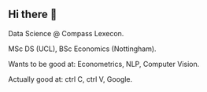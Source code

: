## Hi there 👋

Data Science @ Compass Lexecon.

MSc DS (UCL), BSc Economics (Nottingham). 

Wants to be good at: Econometrics, NLP, Computer Vision.

Actually good at: ctrl C, ctrl V, Google.

<!--
**jth500/jth500** is a ✨ _special_ ✨ repository because its `README.md` (this file) appears on your GitHub profile.

Here are some ideas to get you started:

- 🔭 I’m currently working on ...
- 🌱 I’m currently learning ...
- 👯 I’m looking to collaborate on ...
- 🤔 I’m looking for help with ...
- 💬 Ask me about ...
- 📫 How to reach me: ...
- 😄 Pronouns: ...
- ⚡ Fun fact: ...
-->
